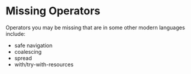 # Missing Operators

Operators you may be missing that are in some other modern languages include:
  - safe navigation
  - coalescing
  - spread
  - with/try-with-resources
